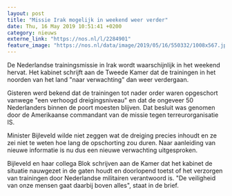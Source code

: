 ```yaml
---
layout: post
title: "Missie Irak mogelijk in weekend weer verder"
date: Thu, 16 May 2019 10:51:41 +0200
category: nieuws
externe_link: "https://nos.nl/l/2284901"
feature_image: "https://nos.nl/data/image/2019/05/16/550332/1008x567.jpg"
---
```


<p>De Nederlandse trainingsmissie in Irak wordt waarschijnlijk in het weekend hervat. Het kabinet schrijft aan de Tweede Kamer dat de trainingen in het noorden van het land "naar verwachting" dan weer verdergaan.</p>
<p>Gisteren werd bekend dat de trainingen tot nader order waren opgeschort vanwege "een verhoogd dreigingsniveau" en dat de ongeveer 50 Nederlanders binnen de poort moesten blijven. Dat besluit was genomen door de Amerikaanse commandant van de missie tegen terreurorganisatie IS.</p>
<p>Minister Bijleveld wilde niet zeggen wat de dreiging precies inhoudt en ze zei niet te weten hoe lang de opschorting zou duren. Naar aanleiding van nieuwe informatie is nu dus een nieuwe verwachting uitgesproken.</p>
<p>Bijleveld en haar collega Blok schrijven aan de Kamer dat het kabinet de situatie nauwgezet in de gaten houdt en doorlopend toetst of het verzorgen van trainingen door Nederlandse militairen verantwoord is. "De veiligheid van onze mensen gaat daarbij boven alles", staat in de brief.</p>
